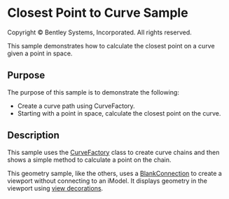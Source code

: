 # Closest Point to Curve Sample

Copyright © Bentley Systems, Incorporated. All rights reserved.

This sample demonstrates how to calculate the closest point on a curve given a point in space.

## Purpose

The purpose of this sample is to demonstrate the following:

* Create a curve path using CurveFactory.
* Starting with a point in space, calculate the closest point on the curve.

## Description

This sample uses the [CurveFactory](https://www.itwinjs.org/reference/core-geometry/curve/curvefactory/) class to create curve chains and then shows a simple method to calculate a point on the chain.

This geometry sample, like the others, uses a [BlankConnection](https://www.itwinjs.org/learning/frontend/blankconnection/) to create a viewport without connecting to an iModel.  It displays geometry in the viewport using [view decorations](https://www.itwinjs.org/learning/frontend/viewdecorations/).
